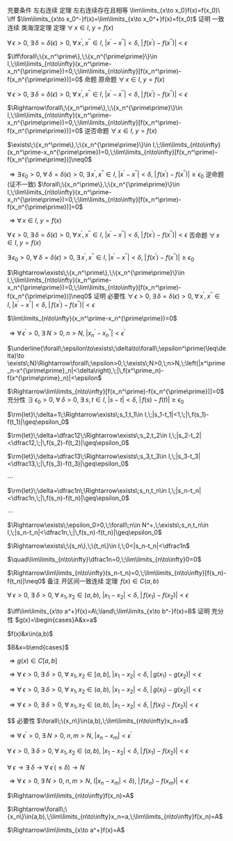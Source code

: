 充要条件
   左右连续
      定理
         左右连续存在且相等 \lim\limits_{x\to x_0}f(x)=f(x_0)\\ \iff
$\lim\limits_{x\to x_0^-}f(x)=\lim\limits_{x\to x_0^+}f(x)=f(x_0)$
      证明
   一致连续
      类海涅定理
         定理
$\forall\,x\in I,\;y=f(x)$

$\forall\,\epsilon>0,\;\exists\,\delta=\delta(\epsilon)>0,\;\forall\,x^\prime,x^{\prime\prime}\in I,\;|x^\prime-x^{\prime\prime}|<\delta,\;|\,f(x^\prime)-f(x^{\prime\prime})|<\epsilon$

$\iff\forall\;\{x_n^\prime\},\;\{x_n^{\prime\prime}\}\in I,\;\lim\limits_{n\to\infty}(x_n^\prime-x_n^{\prime\prime})=0,\;\lim\limits_{n\to\infty}[f(x_n^\prime)-f(x_n^{\prime\prime})]=0$
         命题
            原命题
$\forall\,x\in I,\;y=f(x)$

$\forall\,\epsilon>0,\;\exists\,\delta=\delta(\epsilon)>0,\;\forall\,x^\prime,x^{\prime\prime}\in I,\;|x^\prime-x^{\prime\prime}|<\delta,\;|\,f(x^\prime)-f(x^{\prime\prime})|<\epsilon$

$\Rightarrow\forall\;\{x_n^\prime\},\;\{x_n^{\prime\prime}\}\in I,\;\lim\limits_{n\to\infty}(x_n^\prime-x_n^{\prime\prime})=0,\;\lim\limits_{n\to\infty}[f(x_n^\prime)-f(x_n^{\prime\prime})]=0$
            逆否命题
$\forall\,x\in I,\;y=f(x)$

$\exists\;\{x_n^\prime\},\;\{x_n^{\prime\prime}\}\in I,\;\lim\limits_{n\to\infty}(x_n^\prime-x_n^{\prime\prime})=0,\;\lim\limits_{n\to\infty}[f(x_n^\prime)-f(x_n^{\prime\prime})]\neq0$

$\Rightarrow\exists\,\epsilon_0>0,\;\forall\;\delta=\delta(\epsilon)>0,\;\exists\,x^\prime,x^{\prime\prime}\in I,\;|x^\prime-x^{\prime\prime}|<\delta,\;|\,f(x^\prime)-f(x^{\prime\prime})|\geq\epsilon_0$
            逆命题(证不一致)
$\forall\;\{x_n^\prime\},\;\{x_n^{\prime\prime}\}\in I,\;\lim\limits_{n\to\infty}(x_n^\prime-x_n^{\prime\prime})=0,\;\lim\limits_{n\to\infty}[f(x_n^\prime)-f(x_n^{\prime\prime})]=0$

$\Rightarrow\forall\,x\in I,\;y=f(x)$

$\forall\,\epsilon>0,\;\exists\,\delta=\delta(\epsilon)>0,\;\forall\,x^\prime,x^{\prime\prime}\in I,\;|x^\prime-x^{\prime\prime}|<\delta,\;|\,f(x^\prime)-f(x^{\prime\prime})|<\epsilon$
            否命题
$\forall\,x\in I,\;y=f(x)$

$\exists\,\epsilon_0>0,\;\forall\;\delta=\delta(\epsilon)>0,\;\exists\,x^\prime,x^{\prime\prime}\in I,\;|x^\prime-x^{\prime\prime}|<\delta,\;|\,f(x^\prime)-f(x^{\prime\prime})|\geq\epsilon_0$

$\Rightarrow\exists\;\{x_n^\prime\},\;\{x_n^{\prime\prime}\}\in I,\;\lim\limits_{n\to\infty}(x_n^\prime-x_n^{\prime\prime})=0,\;\lim\limits_{n\to\infty}[f(x_n^\prime)-f(x_n^{\prime\prime})]\neq0$
         证明
            必要性
$\forall\,\epsilon>0,\;\exists\,\delta=\delta(\epsilon)>0,\;\forall\,x^\prime,x^{\prime\prime}\in I,\;|x^\prime-x^{\prime\prime}|<\delta,\;|\,f(x^\prime)-f(x^{\prime\prime})|<\epsilon$

$\lim\limits_{n\to\infty}(x_n^\prime-x_n^{\prime\prime})=0$

$\Rightarrow\forall\,\epsilon^\prime>0,\;\exists\;N>0,\;n>N,\;|x^\prime_n-x^{\prime\prime}_n|<\epsilon^\prime$

$\underline{\forall\;\epsilon\to\exists\;\delta\to\forall\;\epsilon^\prime(\leq\delta)\to \exists\;N}\Rightarrow\forall\;\epsilon>0,\;\exists\;N>0,\;n>N,\;\left(|x^\prime_n-x^{\prime\prime}_n|<\delta\right),\;|\,f(x^\prime_n)-f(x^{\prime\prime}_n)|<\epsilon$

$\Rightarrow\lim\limits_{n\to\infty}[f(x_n^\prime)-f(x_n^{\prime\prime})]=0$
            充分性
$\exists\;\epsilon_0>0,\;\forall\;\delta>0,\;\exists\;s,t\in I,\;|s-t|<\delta,\;|\,f(s)-f(t)|\geq\epsilon_0$

$\rm{let}\;\delta=1\;\Rightarrow\exists\;s_1,t_1\in I,\;|s_1-t_1|<1,\;|\,f(s_1)-f(t_1)|\geq\epsilon_0$

$\rm{let}\;\delta=\dfrac12\;\Rightarrow\exists\;s_2,t_2\in I,\;|s_2-t_2|<\dfrac12,\;|\,f(s_2)-f(t_2)|\geq\epsilon_0$

$\rm{let}\;\delta=\dfrac13\;\Rightarrow\exists\;s_3,t_3\in I,\;|s_3-t_3|<\dfrac13,\;|\,f(s_3)-f(t_3)|\geq\epsilon_0$

$\cdots$

$\rm{let}\;\delta=\dfrac1n\;\Rightarrow\exists\;s_n,t_n\in I,\;|s_n-t_n|<\dfrac1n,\;|\,f(s_n)-f(t_n)|\geq\epsilon_0$

$\cdots$

$\Rightarrow\exists\;\epsilon_0>0,\;\forall\;n\in N^+,\;\exists\;s_n,t_n\in I,\;|s_n-t_n|<\dfrac1n,\;|\,f(s_n)-f(t_n)|\geq\epsilon_0$

$\Rightarrow\exists\;\{s_n\},\;\{t_n\}\in I,\;0<|s_n-t_n|<\dfrac1n$

$\quad\lim\limits_{n\to\infty}\dfrac1n=0,\;\lim\limits_{n\to\infty}0=0$

$\Rightarrow\lim\limits_{n\to\infty}(s_n-t_n)=0,\;\lim\limits_{n\to\infty}[f(s_n)-f(t_n)]\neq0$
         备注
      开区间一致连续
         定理
$\,f(x)\in C(a,b)$

$\forall\;\epsilon>0,\;\exists\;\delta>0,\;\forall\;x_1,x_2\in(a,b),\;|x_1-x_2|<\delta,\;|\,f(x_1)-f(x_2)|<\epsilon$

$\iff\lim\limits_{x\to a^+}f(x)=A\;\land\;\lim\limits_{x\to b^-}f(x)=B$
         证明
            充分性
$g(x)=\begin{cases}A&x=a$

$f(x)&x\in(a,b)$

$B&x=b\end{cases}$

$\Rightarrow g(x)\in C[a,b]$

$\Rightarrow \forall\;\epsilon>0,\;\exists\;\delta>0,\;\forall\;x_1,x_2\in[a,b],\;|x_1-x_2|<\delta,\;|\,g(x_1)-g(x_2)|<\epsilon$

$\Rightarrow \forall\;\epsilon>0,\;\exists\;\delta>0,\;\forall\;x_1,x_2\in(a,b),\;|x_1-x_2|<\delta,\;|\,g(x_1)-g(x_2)|<\epsilon$

$\Rightarrow \forall\;\epsilon>0,\;\exists\;\delta>0,\;\forall\;x_1,x_2\in(a,b),\;|x_1-x_2|<\delta,\;|\,f(x_1)-f(x_2)|<\epsilon$

$$
            必要性
$\forall\;\{x_n\}\in(a,b),\;\lim\limits_{n\to\infty}x_n=a$

$\Rightarrow\forall\;\epsilon^\prime>0,\;\exists\;N>0,\;n,m>N,\;|x_n-x_m|<\epsilon^\prime$

$\forall\;\epsilon>0,\;\exists\;\delta>0,\;\forall\;x_1,x_2\in(a,b),\;|x_1-x_2|<\delta,\;|\,f(x_1)-f(x_2)|<\epsilon$

$\forall\;\epsilon\to\exists\;\delta\to\forall\;\epsilon^\prime(\leq\delta)\to N$

$\Rightarrow\forall\;\epsilon>0,\;\exists\;N>0,\;n,m>N,\;(|x_n-x_m|<\delta),\;|\,f(x_n)-f(x_m)|<\epsilon$

$\Rightarrow\lim\limits_{n\to\infty}f(x_n)=A$

$\Rightarrow\forall\;\{x_n\}\in(a,b),\;\lim\limits_{n\to\infty}x_n=a,\;\lim\limits_{n\to\infty}f(x_n)=A$

$\Rightarrow\lim\limits_{x\to a^+}f(x)=A$
